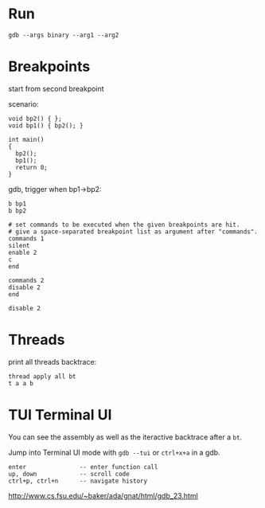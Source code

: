 # Run

    gdb --args binary --arg1 --arg2

# Breakpoints

start from second breakpoint

scenario:

    void bp2() { };
    void bp1() { bp2(); }

    int main()
    {
      bp2();
      bp1();
      return 0;
    }

gdb, trigger when bp1->bp2:

    b bp1
    b bp2

    # set commands to be executed when the given breakpoints are hit.
    # give a space-separated breakpoint list as argument after "commands".
    commands 1
    silent
    enable 2
    c
    end

    commands 2
    disable 2
    end

    disable 2

# Threads

print all threads backtrace:

    thread apply all bt
    t a a b

# TUI Terminal UI

You can see the assembly as well as the iteractive backtrace after a ```bt```.

Jump into Terminal UI mode with ```gdb --tui``` or ```ctrl+x+a``` in a gdb.

    enter               -- enter function call
    up, down            -- scroll code
    ctrl+p, ctrl+n      -- navigate history

http://www.cs.fsu.edu/~baker/ada/gnat/html/gdb_23.html
